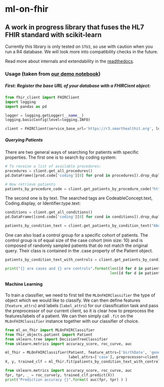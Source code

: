 # ml-on-fhir

## A work in progress library that fuses the HL7 FHIR standard with scikit-learn

Currently this library is only tested on `STU3`, so use with caution when you run a R4 database. We will look more into compatibility checks in the future. 

Read more about internals and extendability in the [readthedocs](https://ml-on-fhir.readthedocs.io/en/latest/).

### Usage (taken from [our demo notebook](https://github.com/chrisby/ml-on-fhir/blob/master/src/Demo.ipynb))

##### First: Register the base URL of your database with a FHIRCient object:

```python
from fhir_client import FHIRClient
import logging
import pandas as pd

logger = logging.getLogger(__name__)
logging.basicConfig(level=logging.INFO)

client = FHIRClient(service_base_url='https://r3.smarthealthit.org', logger=logger)
```

##### Querying Patients
There are two general ways of searching for patients with specific properties.
The first one is to search by coding system:
```python
# To receive a list of available procedures:
procedures = client.get_all_procedures()
pd.DataFrame([prod.code['coding'][0] for prod in procedures]).drop_duplicates().sort_values(by=['display']).head()

# Now retrieve patients
patients_by_procedure_code = client.get_patients_by_procedure_code("http://snomed.info/sct","73761001")
```

The second one is by text. The searched tags are CodeableConcept.text, Coding.display, or Identifier.type.text:
```python
conditions = client.get_all_conditions()
pd.DataFrame([cond.code['coding'][0] for cond in conditions]).drop_duplicates(subset=['display']).sort_values(by='display', ascending=True).head()

patients_by_condition_text = client.get_patients_by_condition_text("Abdominal pain")
```

One can also load a control group for a specific cohort of patients. The control group is of equal size of the case cohort (min size: 10) and is composed of randomly sampled patients that do not match the original query. Their class is contained in the .case property of the Patient object.
```python
patients_by_condition_text_with_controls = client.get_patients_by_condition_text("Abdominal pain", controls=True)

print("{} are cases and {} are controls".format(len([d for d in patients_by_condition_text_with_controls if d.case]), 
                                                len([d for d in patients_by_condition_text_with_controls if not d.case])))
```

#### Machine Learning
To train a classifier, we need to first tell the `MLOnFHIRClassifier` the type of object which we would like to classify. We can then define features (`feature_attrs`) and labels (`label_attrs`) for our classification task and pass the preprocessor of our current client, so it is clear how to preprocess the features/labels of a patient. We can then simply call `.fit` on the `MLOnFHIRClassifier` instance together with our classifier of choice.

```python
from ml_on_fhir import MLOnFHIRClassifier
from fhir_objects.patient import Patient
from sklearn.tree import DecisionTreeClassifier
from sklearn.metrics import accuracy_score, roc_curve, auc

ml_fhir = MLOnFHIRClassifier(Patient, feature_attrs=['birthDate', 'gender'],
                             label_attrs=['case'], preprocessor=client.preprocessor)
X, y, trained_clf = ml_fhir.fit(patients_by_condition_text_with_controls, DecisionTreeClassifier())

from sklearn.metrics import accuracy_score, roc_curve, auc
fpr, tpr, _ = roc_curve(y, trained_clf.predict(X))
print("Prediction accuracy {}".format( auc(fpr, tpr) ) )
```

